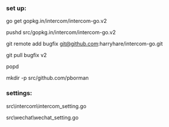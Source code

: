 ### set up:

go get gopkg.in/intercom/intercom-go.v2

pushd src/gopkg.in/intercom/intercom-go.v2

git remote add bugfix git@github.com:harryhare/intercom-go.git

git pull bugfix v2

popd

mkdir -p src/github.com/pborman


### settings:

src\intercom\intercom_setting.go

src\wechat\wechat_setting.go

